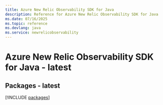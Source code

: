 ```yaml
---
title: Azure New Relic Observability SDK for Java
description: Reference for Azure New Relic Observability SDK for Java
ms.date: 07/16/2025
ms.topic: reference
ms.devlang: java
ms.service: newrelicobservability
---
```

# Azure New Relic Observability SDK for Java - latest
## Packages - latest
[!INCLUDE [packages](new-relic-observability-index.md)]